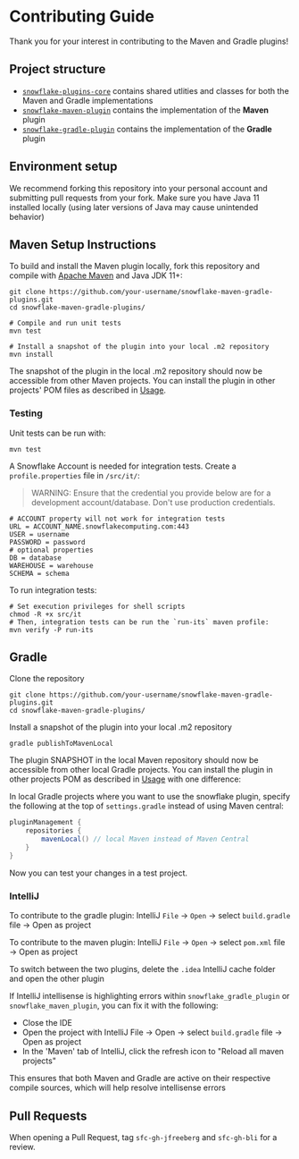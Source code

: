 # Contributing Guide

Thank you for your interest in contributing to the Maven and Gradle plugins! 

## Project structure

- [`snowflake-plugins-core`](snowflake-plugins-core) contains shared utlities and classes for both the Maven and Gradle implementations
- [`snowflake-maven-plugin`](snowflake-maven-plugin) contains the implementation of the **Maven** plugin
- [`snowflake-gradle-plugin`](snowflake-gradle-plugin) contains the implementation of the **Gradle** plugin

## Environment setup

We recommend forking this repository into your personal account and submitting pull requests from your fork. Make sure you have Java 11 installed locally (using later versions of Java may cause unintended behavior)

## Maven Setup Instructions

To build and install the Maven plugin locally, fork  this repository and compile with [Apache Maven](https://maven.apache.org) and Java JDK 11+:

```shell
git clone https://github.com/your-username/snowflake-maven-gradle-plugins.git
cd snowflake-maven-gradle-plugins/

# Compile and run unit tests
mvn test

# Install a snapshot of the plugin into your local .m2 repository
mvn install
```

The snapshot of the plugin in the local .m2 repository should now be accessible from other Maven projects.
You can install the plugin in other projects' POM files as described in [Usage](README.md#usage-maven).

### Testing

Unit tests can be run with: 

```shell
mvn test
```

A Snowflake Account is needed for integration tests. Create a `profile.properties` file in `/src/it/`:

> WARNING: Ensure that the credential you provide below are for a development account/database. Don't use production credentials.
  
```properties
# ACCOUNT property will not work for integration tests
URL = ACCOUNT_NAME.snowflakecomputing.com:443
USER = username
PASSWORD = password
# optional properties
DB = database
WAREHOUSE = warehouse
SCHEMA = schema
```

To run integration tests: 
```shell
# Set execution privileges for shell scripts
chmod -R +x src/it 
# Then, integration tests can be run the `run-its` maven profile:
mvn verify -P run-its
```

## Gradle

Clone the repository

```shell
git clone https://github.com/your-username/snowflake-maven-gradle-plugins.git
cd snowflake-maven-gradle-plugins/
```

Install a snapshot of the plugin into your local .m2 repository

```shell
gradle publishToMavenLocal
```

The plugin SNAPSHOT in the local Maven repository should now be accessible from other local Gradle projects.
You can install the plugin in other projects POM as described in [Usage](README.md#usage-gradle) with one difference:

In local Gradle projects where you want to use the snowflake plugin, specify the following at the top of `settings.gradle` instead of using Maven central:

```groovy
pluginManagement {
    repositories {
        mavenLocal() // local Maven instead of Maven Central
    }
}
```

Now you can test your changes in a test project.

### IntelliJ

To contribute to the gradle plugin:
IntelliJ `File` -> `Open` -> select `build.gradle` file -> Open as project

To contribute to the maven plugin:
IntelliJ `File` -> `Open` -> select `pom.xml` file -> Open as project

To switch between the two plugins, delete the `.idea` IntelliJ cache folder and open the other plugin

If IntelliJ intellisense is highlighting errors within `snowflake_gradle_plugin` or `snowflake_maven_plugin`, you can fix it with the following:

- Close the IDE
- Open the project with IntelliJ File -> Open -> select `build.gradle` file -> Open as project
- In the 'Maven' tab of IntelliJ, click the refresh icon to "Reload all maven projects"

This ensures that both Maven and Gradle are active on their respective compile sources, which will help resolve intellisense errors

## Pull Requests

When opening a Pull Request, tag `sfc-gh-jfreeberg` and `sfc-gh-bli` for a review.
